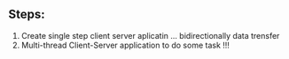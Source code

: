 ## Steps:

1. Create single step client server aplicatin ... bidirectionally data trensfer 
2. Multi-thread Client-Server application to do some task !!!




